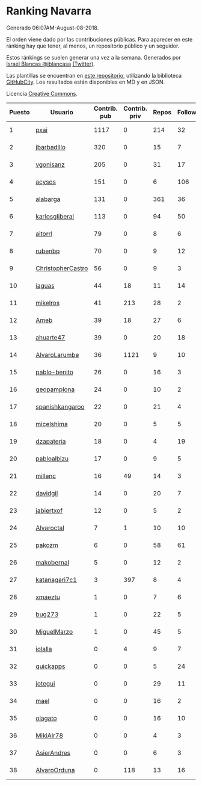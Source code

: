 # Ranking Navarra

Generado 06:07AM-August-08-2018.

El orden viene dado por las contribuciones públicas. Para aparecer en este ránking hay que tener, al menos, un repositorio público y un seguidor.

Estos ránkings se suelen generar una vez a la semana. Generados por [Israel Blancas @iblancasa](https://github.com/iblancasa/) [(Twitter)](https://twitter.com/iblancasa).

Las plantillas se encuentran en [este repositorio](https://github.com/iblancasa/GH-Spanish-Ranking), utilizando la biblioteca [GitHubCity](https://github.com/iblancasa/GitHubCity). Los resultados están disponibles en MD y en JSON.

Licencia [Creative Commons](https://creativecommons.org/licenses/by/4.0/).

| Puesto   |  Usuario  | Contrib. pub | Contrib. priv |Repos| Followers | Desde |  Avatar  |
|----------|-----------|--------------|---------------|-----|-----------|-------|----------|
|1|[pxai](https://github.com/pxai)|1117|0|214|32|2011-12-02|![pxai]()|
|2|[jbarbadillo](https://github.com/jbarbadillo)|320|0|15|7|2016-01-29|![jbarbadillo]()|
|3|[vgonisanz](https://github.com/vgonisanz)|205|0|31|17|2012-05-03|![vgonisanz]()|
|4|[acysos](https://github.com/acysos)|151|0|6|106|2012-04-18|![acysos]()|
|5|[alabarga](https://github.com/alabarga)|131|0|361|36|2009-12-11|![alabarga]()|
|6|[karlosgliberal](https://github.com/karlosgliberal)|113|0|94|50|2010-02-10|![karlosgliberal]()|
|7|[aitorrl](https://github.com/aitorrl)|79|0|8|6|2010-08-19|![aitorrl]()|
|8|[rubenbp](https://github.com/rubenbp)|70|0|9|12|2011-01-18|![rubenbp]()|
|9|[ChristopherCastro](https://github.com/ChristopherCastro)|56|0|9|3|2011-04-25|![ChristopherCastro]()|
|10|[iaguas](https://github.com/iaguas)|44|18|11|14|2013-04-25|![iaguas]()|
|11|[mikelros](https://github.com/mikelros)|41|213|28|2|2016-09-15|![mikelros]()|
|12|[Ameb](https://github.com/Ameb)|39|18|27|6|2010-09-03|![Ameb]()|
|13|[ahuarte47](https://github.com/ahuarte47)|39|0|20|18|2013-09-30|![ahuarte47]()|
|14|[AlvaroLarumbe](https://github.com/AlvaroLarumbe)|36|1121|9|10|2013-04-25|![AlvaroLarumbe]()|
|15|[pablo-benito](https://github.com/pablo-benito)|26|0|16|3|2015-05-07|![pablo-benito]()|
|16|[geopamplona](https://github.com/geopamplona)|24|0|10|2|2017-01-10|![geopamplona]()|
|17|[spanishkangaroo](https://github.com/spanishkangaroo)|22|0|21|4|2009-10-29|![spanishkangaroo]()|
|18|[micelshima](https://github.com/micelshima)|20|0|5|5|2014-12-15|![micelshima]()|
|19|[dzapateria](https://github.com/dzapateria)|18|0|4|19|2012-01-08|![dzapateria]()|
|20|[pabloalbizu](https://github.com/pabloalbizu)|17|0|9|5|2013-01-09|![pabloalbizu]()|
|21|[millenc](https://github.com/millenc)|16|49|14|3|2014-06-11|![millenc]()|
|22|[davidgil](https://github.com/davidgil)|14|0|20|7|2012-03-04|![davidgil]()|
|23|[jabiertxof](https://github.com/jabiertxof)|12|0|5|2|2013-04-30|![jabiertxof]()|
|24|[Alvaroctal](https://github.com/Alvaroctal)|7|1|10|10|2013-05-29|![Alvaroctal]()|
|25|[pakozm](https://github.com/pakozm)|6|0|58|61|2012-10-26|![pakozm]()|
|26|[makobernal](https://github.com/makobernal)|5|0|12|2|2012-12-01|![makobernal]()|
|27|[katanagari7c1](https://github.com/katanagari7c1)|3|397|8|4|2011-05-03|![katanagari7c1]()|
|28|[xmaeztu](https://github.com/xmaeztu)|1|0|7|6|2011-04-01|![xmaeztu]()|
|29|[bug273](https://github.com/bug273)|1|0|22|5|2010-08-20|![bug273]()|
|30|[MiguelMarzo](https://github.com/MiguelMarzo)|1|0|45|5|2016-09-15|![MiguelMarzo]()|
|31|[iolalla](https://github.com/iolalla)|0|4|9|7|2010-06-17|![iolalla]()|
|32|[quickapps](https://github.com/quickapps)|0|0|5|24|2011-10-15|![quickapps]()|
|33|[jotegui](https://github.com/jotegui)|0|0|29|11|2011-02-28|![jotegui]()|
|34|[mael](https://github.com/mael)|0|0|16|2|2010-02-10|![mael]()|
|35|[olagato](https://github.com/olagato)|0|0|16|10|2009-11-05|![olagato]()|
|36|[MikiAir78](https://github.com/MikiAir78)|0|0|4|3|2013-11-07|![MikiAir78]()|
|37|[AsierAndres](https://github.com/AsierAndres)|0|0|6|3|2016-09-23|![AsierAndres]()|
|38|[AlvaroOrduna](https://github.com/AlvaroOrduna)|0|118|13|16|2013-04-26|![AlvaroOrduna]()|
